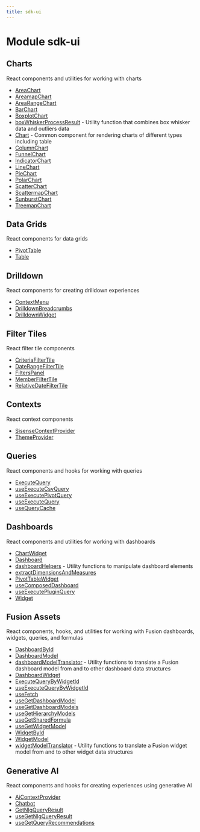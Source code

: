 ```yaml
---
title: sdk-ui
---
```


# Module sdk-ui

## Charts

React components and utilities for working with charts

- [AreaChart](charts/function.AreaChart.md)
- [AreamapChart](charts/function.AreamapChart.md)
- [AreaRangeChart](charts/function.AreaRangeChart.md) <Badge type="beta" text="Beta" />
- [BarChart](charts/function.BarChart.md)
- [BoxplotChart](charts/function.BoxplotChart.md)
- [boxWhiskerProcessResult](charts/function.boxWhiskerProcessResult.md) - Utility function that combines box whisker data and outliers data
- [Chart](charts/function.Chart.md) - Common component for rendering charts of different types including table
- [ColumnChart](charts/function.ColumnChart.md)
- [FunnelChart](charts/function.FunnelChart.md)
- [IndicatorChart](charts/function.IndicatorChart.md)
- [LineChart](charts/function.LineChart.md)
- [PieChart](charts/function.PieChart.md)
- [PolarChart](charts/function.PolarChart.md)
- [ScatterChart](charts/function.ScatterChart.md)
- [ScattermapChart](charts/function.ScattermapChart.md)
- [SunburstChart](charts/function.SunburstChart.md)
- [TreemapChart](charts/function.TreemapChart.md)

## Data Grids

React components for data grids

- [PivotTable](data-grids/function.PivotTable.md) <Badge type="beta" text="Beta" />
- [Table](data-grids/function.Table.md)

## Drilldown

React components for creating drilldown experiences

- [ContextMenu](drilldown/function.ContextMenu.md)
- [DrilldownBreadcrumbs](drilldown/function.DrilldownBreadcrumbs.md)
- [DrilldownWidget](drilldown/function.DrilldownWidget.md)

## Filter Tiles

React filter tile components

- [CriteriaFilterTile](filter-tiles/function.CriteriaFilterTile.md)
- [DateRangeFilterTile](filter-tiles/function.DateRangeFilterTile.md)
- [FiltersPanel](filter-tiles/function.FiltersPanel.md) <Badge type="alpha" text="Alpha" />
- [MemberFilterTile](filter-tiles/function.MemberFilterTile.md)
- [RelativeDateFilterTile](filter-tiles/function.RelativeDateFilterTile.md)

## Contexts

React context components

- [SisenseContextProvider](contexts/function.SisenseContextProvider.md)
- [ThemeProvider](contexts/function.ThemeProvider.md)

## Queries

React components and hooks for working with queries

- [ExecuteQuery](queries/function.ExecuteQuery.md)
- [useExecuteCsvQuery](queries/function.useExecuteCsvQuery.md)
- [useExecutePivotQuery](queries/function.useExecutePivotQuery.md) <Badge type="beta" text="Beta" />
- [useExecuteQuery](queries/function.useExecuteQuery.md)
- [useQueryCache](queries/function.useQueryCache.md) <Badge type="alpha" text="Alpha" />

## Dashboards

React components and utilities for working with dashboards

- [ChartWidget](dashboards/function.ChartWidget.md)
- [Dashboard](dashboards/function.Dashboard.md)
- [dashboardHelpers](dashboards/namespace.dashboardHelpers/index.md) - Utility functions to manipulate dashboard elements
- [extractDimensionsAndMeasures](dashboards/function.extractDimensionsAndMeasures.md) <Badge type="alpha" text="Alpha" />
- [PivotTableWidget](dashboards/function.PivotTableWidget.md) <Badge type="beta" text="Beta" />
- [useComposedDashboard](dashboards/function.useComposedDashboard.md) <Badge type="alpha" text="Alpha" />
- [useExecutePluginQuery](dashboards/function.useExecutePluginQuery.md) <Badge type="alpha" text="Alpha" />
- [Widget](dashboards/function.Widget.md) <Badge type="alpha" text="Alpha" />

## Fusion Assets

React components, hooks, and utilities for working with Fusion dashboards, widgets, queries, and formulas

- [DashboardById](fusion-assets/function.DashboardById.md) <Badge type="fusionEmbed" text="Fusion Embed" />
- [DashboardModel](fusion-assets/interface.DashboardModel.md) <Badge type="fusionEmbed" text="Fusion Embed" />
- [dashboardModelTranslator](fusion-assets/namespace.dashboardModelTranslator/index.md) <Badge type="fusionEmbed" text="Fusion Embed" /> - Utility functions to translate a Fusion dashboard model from and to other dashboard data structures
- [DashboardWidget](fusion-assets/function.DashboardWidget.md) <Badge type="fusionEmbed" text="Fusion Embed" />
- [ExecuteQueryByWidgetId](fusion-assets/function.ExecuteQueryByWidgetId.md) <Badge type="fusionEmbed" text="Fusion Embed" />
- [useExecuteQueryByWidgetId](fusion-assets/function.useExecuteQueryByWidgetId.md) <Badge type="fusionEmbed" text="Fusion Embed" />
- [useFetch](fusion-assets/function.useFetch.md)
- [useGetDashboardModel](fusion-assets/function.useGetDashboardModel.md) <Badge type="fusionEmbed" text="Fusion Embed" />
- [useGetDashboardModels](fusion-assets/function.useGetDashboardModels.md) <Badge type="fusionEmbed" text="Fusion Embed" />
- [useGetHierarchyModels](fusion-assets/function.useGetHierarchyModels.md) <Badge type="fusionEmbed" text="Fusion Embed" />
- [useGetSharedFormula](fusion-assets/function.useGetSharedFormula.md) <Badge type="fusionEmbed" text="Fusion Embed" />
- [useGetWidgetModel](fusion-assets/function.useGetWidgetModel.md) <Badge type="fusionEmbed" text="Fusion Embed" />
- [WidgetById](fusion-assets/function.WidgetById.md) <Badge type="fusionEmbed" text="Fusion Embed" />
- [WidgetModel](fusion-assets/interface.WidgetModel.md) <Badge type="fusionEmbed" text="Fusion Embed" />
- [widgetModelTranslator](fusion-assets/namespace.widgetModelTranslator/index.md) <Badge type="fusionEmbed" text="Fusion Embed" /> - Utility functions to translate a Fusion widget model from and to other widget data structures

## Generative AI

React components and hooks for creating experiences using generative AI

- [AiContextProvider](generative-ai/function.AiContextProvider.md) <Badge type="beta" text="Beta" />
- [Chatbot](generative-ai/function.Chatbot.md) <Badge type="beta" text="Beta" />
- [GetNlgQueryResult](generative-ai/function.GetNlgQueryResult.md) <Badge type="beta" text="Beta" />
- [useGetNlgQueryResult](generative-ai/function.useGetNlgQueryResult.md) <Badge type="beta" text="Beta" />
- [useGetQueryRecommendations](generative-ai/function.useGetQueryRecommendations.md) <Badge type="beta" text="Beta" />
